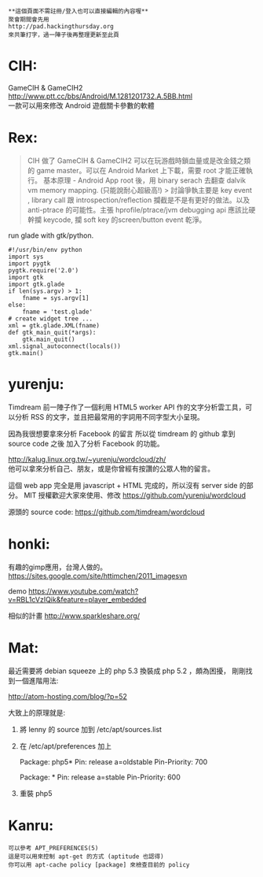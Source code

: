     **這個頁面不需註冊/登入也可以直接編輯的內容喔**
    聚會期間會先用 
    http://pad.hackingthursday.org
    來共筆打字，過一陣子後再整理更新至此頁


# CIH:

GameCIH & GameCIH2
<http://www.ptt.cc/bbs/Android/M.1281201732.A.5BB.html>  
一款可以用來修改 Android 遊戲關卡參數的軟體

# Rex:


> CIH 做了 GameCIH & GameCIH2 可以在玩游戲時鎖血量或是改金錢之類的 game master。可以在 Android Market 上下載，需要 root 才能正確執行。
> 基本原理 - Android App root 後，用 binary serach 去翻查 dalvik vm memory mapping. (只能說耐心超級高!) > 討論爭執主要是 key event , library call 跟 introspection/reflection 攔截是不是有更好的做法。以及 anti-ptrace 的可能性。主張 hprofile/ptrace/jvm debugging api 應該比硬幹攔 keycode, 攔 soft key 的screen/button event 乾淨。

run glade with gtk/python.

    #!/usr/bin/env python
    import sys
    import pygtk
    pygtk.require('2.0')
    import gtk
    import gtk.glade
    if len(sys.argv) > 1:
        fname = sys.argv[1]
    else:
        fname = 'test.glade'
    # create widget tree ...
    xml = gtk.glade.XML(fname)
    def gtk_main_quit(*args):
        gtk.main_quit()
    xml.signal_autoconnect(locals())
    gtk.main()


# yurenju:


Timdream 前一陣子作了一個利用 HTML5 worker API
作的文字分析雲工具，可以分析 RSS 的文字，並且把最常用的字詞用不同字型大小呈現。

因為我很想要拿來分析 Facebook 的留言
所以從 timdream 的 github 拿到 source code 之後
加入了分析 Facebook 的功能。

<http://kalug.linux.org.tw/~yurenju/wordcloud/zh/>  
他可以拿來分析自己、朋友，或是你曾經有按讚的公眾人物的留言。

這個 web app 完全是用 javascript + HTML 完成的，所以沒有 server side 的部分。
MIT 授權歡迎大家來使用、修改
<https://github.com/yurenju/wordcloud>  

源頭的 source code:
<https://github.com/timdream/wordcloud>  

# honki:


有趣的gimp應用，台灣人做的。
<https://sites.google.com/site/httimchen/2011_imagesvn>  

demo
<https://www.youtube.com/watch?v=RBL1cVzIQik&feature=player_embedded>  

相似的計畫
<http://www.sparkleshare.org/>  


# Mat:


最近需要將 debian squeeze 上的 php 5.3 換裝成 php 5.2 ，頗為困擾，
剛剛找到一個進階用法:

<http://atom-hosting.com/blog/?p=52>  

大致上的原理就是:
1. 將 lenny 的 source 加到 /etc/apt/sources.list
2. 在 /etc/apt/preferences 加上

    Package: php5*
    Pin: release a=oldstable
    Pin-Priority: 700
    
    Package: *
    Pin: release a=stable
    Pin-Priority: 600

3. 重裝 php5

# Kanru:


    可以參考 APT_PREFERENCES(5)
    這是可以用來控制 apt-get 的方式 (aptitude 也認得)
    你可以用 apt-cache policy [package] 來檢查目前的 policy
